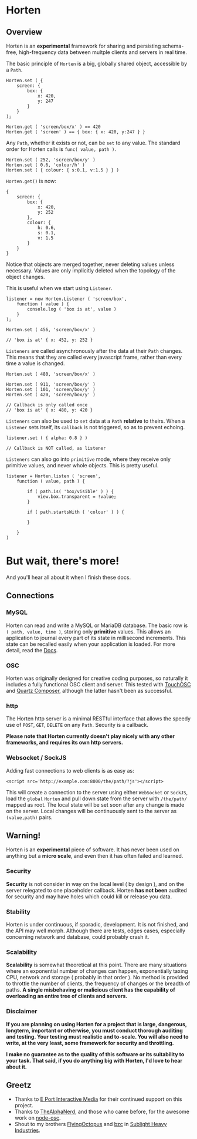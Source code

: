 # Horten

## Overview
Horten is an **experimental** framework for sharing and persisting schema- free, high-frequency data between multple clients and servers in real time. 

The basic principle of `Horten` is a big, globally shared object, accessible by a `Path`.

	Horten.set ( {
		screen: {
			box: {
				x: 420,
				y: 247
			}
		}
	);
	
	Horten.get ( 'screen/box/x' ) == 420
	Horten.get ( 'screen' ) == { box: { x: 420, y:247 } }
Any `Path`, whether it exists or not, can be `set` to any value. The standard order for Horten calls is ` func( value, path ) `.  
	
	Horten.set ( 252, 'screen/box/y' )
	Horten.set ( 0.6, 'colour/h' )
	Horten.set ( { colour: { s:0.1, v:1.5 } } )
`Horten.get()` is now:
	
	{
		screen: {
			box: {
				x: 420,
				y: 252
			},
			colour: {
				h: 0.6,
				s: 0.1,
				v: 1.5
			}
		}
	}
Notice that objects are merged together, never deleting values unless necessary. Values are only implicitly deleted when the topology of the object changes. 

This is useful when we start using `Listener`.

	listener = new Horten.Listener ( 'screen/box', 
		function ( value ) {
			console.log ( 'box is at', value )
		} 
	);
	
	Horten.set ( 456, 'screen/box/x' )
	
	// 'box is at' { x: 452, y: 252 }

`Listeners` are called asynchronously after the data at their `Path` changes. This means that they are called every javascript frame, rather than every time a value is changed.

	Horten.set ( 480, 'screen/box/x' )
	
	Horten.set ( 911, 'screen/box/y' )
	Horten.set ( 101, 'screen/box/y' )
	Horten.set ( 420, 'screen/box/y' )
	
	// Callback is only called once
	// 'box is at' { x: 480, y: 420 }
	
`Listeners` can also be used to `set` data at a `Path` **relative** to theirs. When a `Listener` sets itself, its `callback` is not triggered, so as to prevent echoing.

	listener.set ( { alpha: 0.8 } )
		
	// Callback is NOT called, as listener 
	
`Listeners` can also go into `primitive` mode, where they receive only primitive values, and never whole objects. This is pretty useful.

	listener = Horten.listen ( 'screen', 
		function ( value, path ) {
		
			if ( path.is( 'box/visible' ) ) {
				view.box.transparent = !value;
			}

			if ( path.startsWith ( 'colour' ) ) {
				
			}
			
		}
	)
	
# But wait, there's more!
And you'll hear all about it when I finish these docs.
	
## Connections
### MySQL
Horten can read and write a MySQL or MariaDB database. The basic row is  `( path, value, time )`, storing only **primitive** values. This allows an application to journal every part of its state in millisecond increments. This state can be recalled easily when your application is loaded. For more detail, read the [Docs](docs/MySQL.md). 
### OSC
Horten was originally designed for creative coding purposes, so naturally it includes a fully functional OSC client and server. This tested with [TouchOSC](http://hexler.net/software/touchosc) and [Quartz Composer](http://quartzcomposer.com/), although the latter hasn't been as successful. 

### http
The Horten http server is a minimal RESTful interface that allows the speedy use of `POST`, `GET`, `DELETE` on any `Path`. Security is a callback.

**Please note that Horten currently doesn't play nicely with any other frameworks, and requires its own http servers.** 
  
### Websocket / SockJS
Adding fast connections to web clients is as easy as:

	<script src='http://example.com:8000/the/path/?js'></script>

This will create a connection to the server using either `WebSocket` or `SockJS`, load the `global` `Horten` and pull down state from the server with `/the/path/` mapped as root. The local state will be set soon after any change is made on the server. Local changes will be continuously sent to the server as `(value,path)` pairs.



## Warning!
Horten is an **experimental** piece of software. It has never been used on anything but a **micro scale**, and even then it has often failed and learned. 

### Security
**Security** is not consider in way on the local level ( by design ), and on the server relegated to one placeholder callback. Horten **has not been** audited for security and may have holes which could kill or release you data.

### Stability
Horten is under continuous, if sporadic, development. It is not finished, and the API may well morph. Although there are tests, edges cases, especially concerning network and database, could probably crash it.

### Scalability
**Scalability** is somewhat theoretical at this point. There are many situations where an exponential number of changes can happen, exponentially taxing CPU, network and storage ( probably in that order ). No method is provided to throttle the number of clients, the frequency of changes or the breadth of paths. **A single misbehaving or malicious client has the capability of overloading an entire tree of clients and servers.**

### Disclaimer

**If you are planning on using Horten for a project that is large, dangerous, longterm, important or otherwise, you must conduct thorough auditing and testing. Your testing must realistic and to-scale. You will also need to write, at the very least, some framework for security and throttling.**

**I make no guarantee as to the quality of this software or its suitability to your task. That said, if you do anything big with Horten, I'd love to hear about it.**

## Greetz
* Thanks to [E Port Interactive Media](http://eportinteractive.com) for their continued support on this project.
* Thanks to [TheAlphaNerd](https://github.com/TheAlphaNerd), and those who came before, for the awesome work on [node-osc](https://github.com/TheAlphaNerd/node-osc).
* Shout to my brothers [FlyingOctopus](http://flyingoctopus.com) and [bzc](http://benzcooper.com) in [Sublight Heavy Industries](http://sublight.ca).
